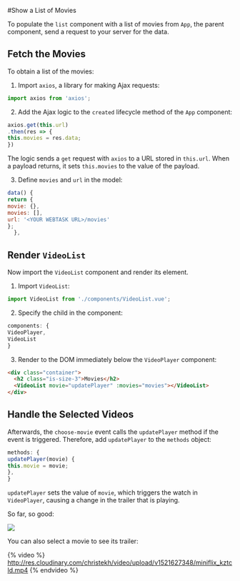 #Show a List of Movies

To populate the `list` component with a list of movies from `App`, the parent component, send a request to your server for the data.


## Fetch the Movies
To obtain a list of the movies:

1. Import `axios`, a library for making Ajax requests:

  ```js
  import axios from 'axios';
  ```

2. Add the Ajax logic to the `created` lifecycle method of the `App` component:

  ```js
  axios.get(this.url)
  .then(res => {
  this.movies = res.data;
  })
  ```

  The logic sends a `get` request with `axios` to a URL stored in `this.url`. When a payload returns, it sets `this.movies` to the value of the payload.

3. Define `movies` and `url` in the model:

  ```js
  data() {
  return {
  movie: {},
  movies: [],
  url: '<YOUR WEBTASK URL>/movies'
  };
    },
```

## Render `VideoList`

Now import the `VideoList` component and render its element.

1. Import `VideoList`:

  ```js
  import VideoList from './components/VideoList.vue';
  ```

2. Specify the child in the component:

  ```js
  components: {
  VideoPlayer,
  VideoList
  }
  ```

3. Render to the DOM immediately below the `VideoPlayer` component:

  ```html
  <div class="container">
    <h2 class="is-size-3">Movies</h2>
    <VideoList movie="updatePlayer" :movies="movies"></VideoList>
  </div>
  ```

## Handle the Selected Videos

Afterwards, the `choose-movie` event calls the `updatePlayer` method if the event is triggered. Therefore, add `updatePlayer` to the `methods` object:

  ```js
  methods: {
  updatePlayer(movie) {
  this.movie = movie;
  },
  }
  ```

`updatePlayer` sets the value of `movie`, which triggers the watch in `VideoPlayer`, causing a change in the trailer that is playing.

So far, so good:

![](https://res.cloudinary.com/christekh/image/upload/v1521675173/Screen_Shot_2018-03-22_at_12.32.28_AM_pdjmtq.png)


You can also select a movie to see its trailer:

{% video %}
http://res.cloudinary.com/christekh/video/upload/v1521627348/miniflix_kztcld.mp4
{% endvideo %}

